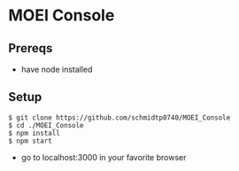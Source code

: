 # MOEI Console

## Prereqs
- have node installed

## Setup
```
$ git clone https://github.com/schmidtp0740/MOEI_Console
$ cd ./MOEI_Console
$ npm install
$ npm start
```

- go to localhost:3000 in your favorite browser